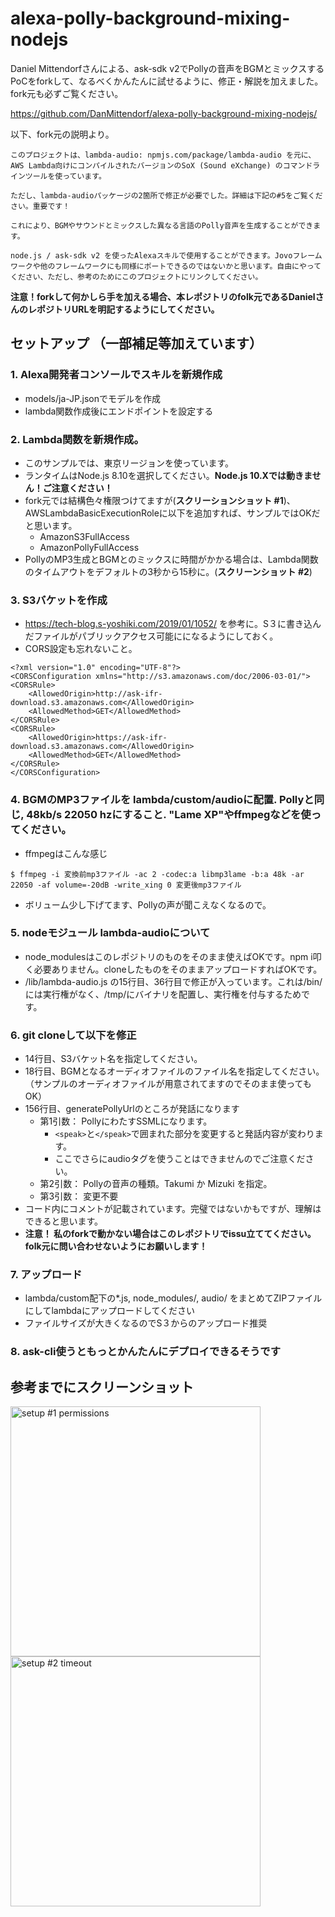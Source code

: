 # alexa-polly-background-mixing-nodejs

Daniel Mittendorfさんによる、ask-sdk v2でPollyの音声をBGMとミックスするPoCをforkして、なるべくかんたんに試せるように、修正・解説を加えました。
fork元も必ずご覧ください。

https://github.com/DanMittendorf/alexa-polly-background-mixing-nodejs/

以下、fork元の説明より。

```
このプロジェクトは、lambda-audio: npmjs.com/package/lambda-audio を元に、AWS Lambda向けにコンパイルされたバージョンのSoX (Sound eXchange) のコマンドラインツールを使っています。

ただし、lambda-audioパッケージの2箇所で修正が必要でした。詳細は下記の#5をご覧ください。重要です！

これにより、BGMやサウンドとミックスした異なる言語のPolly音声を生成することができます。

node.js / ask-sdk v2 を使ったAlexaスキルで使用することができます。Jovoフレームワークや他のフレームワークにも同様にポートできるのではないかと思います。自由にやってください、ただし、参考のためにこのプロジェクトにリンクしてください。
```

**注意！forkして何かしら手を加える場合、本レポジトリのfolk元であるDanielさんのレポジトリURLを明記するようにしてください。**

## セットアップ （一部補足等加えています）

### 1. Alexa開発者コンソールでスキルを新規作成

- models/ja-JP.jsonでモデルを作成
- lambda関数作成後にエンドポイントを設定する

### 2. Lambda関数を新規作成。

- このサンプルでは、東京リージョンを使っています。
- ランタイムはNode.js 8.10を選択してください。**Node.js 10.Xでは動きません！ご注意ください！**
- fork元では結構色々権限つけてますが(**スクリーションショット #1**)、AWSLambdaBasicExecutionRoleに以下を追加すれば、サンプルではOKだと思います。
  - AmazonS3FullAccess
  - AmazonPollyFullAccess
- PollyのMP3生成とBGMとのミックスに時間がかかる場合は、Lambda関数のタイムアウトをデフォルトの3秒から15秒に。(**スクリーンショット #2**)

### 3. S3バケットを作成

- https://tech-blog.s-yoshiki.com/2019/01/1052/ を参考に。S３に書き込んだファイルがパブリックアクセス可能にになるようにしておく。
- CORS設定も忘れないこと。

```
<?xml version="1.0" encoding="UTF-8"?>
<CORSConfiguration xmlns="http://s3.amazonaws.com/doc/2006-03-01/">
<CORSRule>
    <AllowedOrigin>http://ask-ifr-download.s3.amazonaws.com</AllowedOrigin>
    <AllowedMethod>GET</AllowedMethod>
</CORSRule>
<CORSRule>
    <AllowedOrigin>https://ask-ifr-download.s3.amazonaws.com</AllowedOrigin>
    <AllowedMethod>GET</AllowedMethod>
</CORSRule>
</CORSConfiguration>
```

### 4. BGMのMP3ファイルを lambda/custom/audioに配置. Pollyと同じ, 48kb/s 22050 hzにすること. "Lame XP"やffmpegなどを使ってください。

- ffmpegはこんな感じ

```
$ ffmpeg -i 変換前mp3ファイル -ac 2 -codec:a libmp3lame -b:a 48k -ar 22050 -af volume=-20dB -write_xing 0 変更後mp3ファイル
```

- ボリューム少し下げてます、Pollyの声が聞こえなくなるので。

### 5. nodeモジュール lambda-audioについて

- node_modulesはこのレポジトリのものをそのまま使えばOKです。npm i叩く必要ありません。cloneしたものをそのままアップロードすればOKです。
- /lib/lambda-audio.js の15行目、36行目で修正が入っています。これは/bin/には実行権がなく、/tmp/にバイナリを配置し、実行権を付与するためです。

### 6. git cloneして以下を修正

- 14行目、S3バケット名を指定してください。
- 18行目、BGMとなるオーディオファイルのファイル名を指定してください。（サンプルのオーディオファイルが用意されてますのでそのまま使ってもOK）
- 156行目、generatePollyUrlのところが発話になります
  - 第1引数： PollyにわたすSSMLになります。
    - ```<speak>```と```</speak>```で囲まれた部分を変更すると発話内容が変わります。
    - ここでさらにaudioタグを使うことはできませんのでご注意ください。
  - 第2引数： Pollyの音声の種類。Takumi か Mizuki を指定。
  - 第3引数： 変更不要
- コード内にコメントが記載されています。完璧ではないかもですが、理解はできると思います。
- **注意！ 私のforkで動かない場合はこのレポジトリでissu立ててください。folk元に問い合わせないようにお願いします！**

### 7. アップロード

- lambda/custom配下の*.js, node_modules/, audio/ をまとめてZIPファイルにしてlambdaにアップロードしてください
- ファイルサイズが大きくなるのでS３からのアップロード推奨

### 8. ask-cli使うともっとかんたんにデプロイできるそうです

## 参考までにスクリーンショット

<img width="400" alt="setup #1 permissions" src="https://digivoice.io/wp-content/uploads/2019/04/setup-things.jpg"/>
<img width="400" alt="setup #2 timeout" src="https://digivoice.io/wp-content/uploads/2019/04/setup-things_2.jpg"/>

